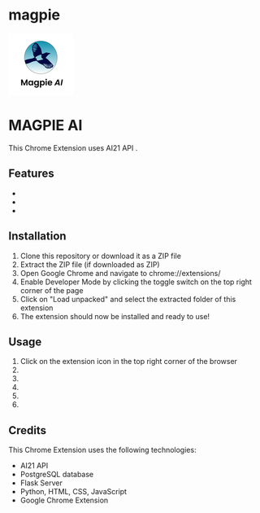 # magpie
![Magpie AI Logo Project](./frontend/icon.png)


<!DOCTYPE html>
<html>
<body>
	<h1>MAGPIE AI</h1>
	<p>This Chrome Extension uses AI21 API .</p>
	<h2>Features</h2>
	<ul>
		<li></li>
		<li></li>
		<li></li>
	</ul>
	<h2>Installation</h2>
	<ol>
		<li>Clone this repository or download it as a ZIP file</li>
		<li>Extract the ZIP file (if downloaded as ZIP)</li>
		<li>Open Google Chrome and navigate to chrome://extensions/</li>
		<li>Enable Developer Mode by clicking the toggle switch on the top right corner of the page</li>
		<li>Click on "Load unpacked" and select the extracted folder of this extension</li>
		<li>The extension should now be installed and ready to use!</li>
	</ol>
	<h2>Usage</h2>
	<ol>
		<li>Click on the extension icon in the top right corner of the browser</li>
		<li></li>
		<li></li>
		<li></li>
		<li></li>
		<li></li>
	</ol>
	<h2>Credits</h2>
	<p>This Chrome Extension uses the following technologies:</p>
	<ul>
		<li>AI21 API</li>
		<li>PostgreSQL database</li>
	        <li>Flask Server</li>
		<li>Python, HTML, CSS, JavaScript</li>
		<li>Google Chrome Extension </li>
	</ul>
</body>
</html>
